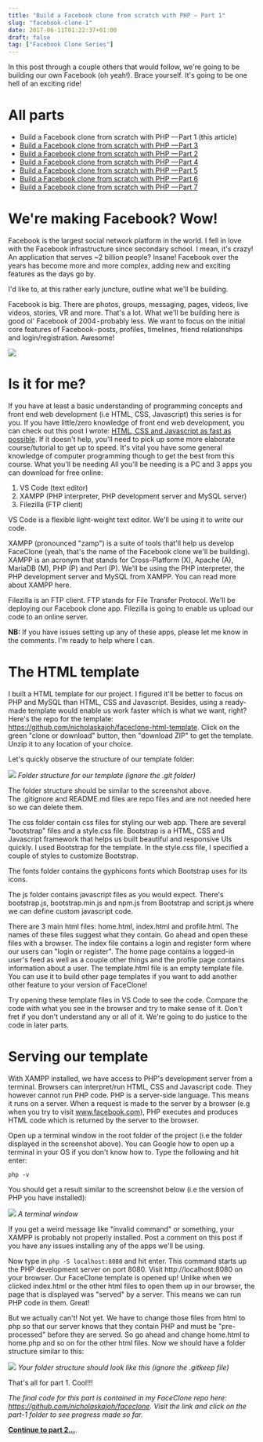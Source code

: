 ```yaml
---
title: "Build a Facebook clone from scratch with PHP — Part 1"
slug: "facebook-clone-1"
date: 2017-06-11T01:22:37+01:00
draft: false
tag: ["Facebook Clone Series"]
---
```


In this post through a couple others that would follow, we're going to be building our own Facebook (oh yeah!). Brace yourself. It's going to be one hell of an exciting ride!

# All parts
- Build a Facebook clone from scratch with PHP — Part 1 (this article)
- [Build a Facebook clone from scratch with PHP — Part 3](/facebook-clone-2)
- [Build a Facebook clone from scratch with PHP — Part 2](/facebook-clone-3)
- [Build a Facebook clone from scratch with PHP — Part 4](/facebook-clone-4)
- [Build a Facebook clone from scratch with PHP — Part 5](/facebook-clone-5)
- [Build a Facebook clone from scratch with PHP — Part 6](/facebook-clone-6)
- [Build a Facebook clone from scratch with PHP — Part 7](/facebook-clone-7)

# We're making Facebook? Wow!
Facebook is the largest social network platform in the world. I fell in love with the Facebook infrastructure since secondary school. I mean, it's crazy! An application that serves ~2 billion people? Insane! Facebook over the years has become more and more complex, adding new and exciting features as the days go by.

I'd like to, at this rather early juncture, outline what we'll be building.

Facebook is big. There are photos, groups, messaging, pages, videos, live videos, stories, VR and more. That's a lot. What we'll be building here is good ol' Facebook of 2004 - probably less. We want to focus on the initial core features of Facebook - posts, profiles, timelines, friend relationships and login/registration. Awesome!

![](/images/fbc1/faceclone-screenshot.png)

# Is it for me?
If you have at least a basic understanding of programming concepts and front end web development (i.e HTML, CSS, Javascript) this series is for you. If you have little/zero knowledge of front end web development, you can check out this post I wrote: [HTML, CSS and Javascript as fast as possible](/html-css-js). If it doesn't help, you'll need to pick up some more elaborate course/tutorial to get up to speed. It's vital you have some general knowledge of computer programming though to get the best from this course.
What you'll be needing
All you'll be needing is a PC and 3 apps you can download for free online:

1. VS Code (text editor)
2. XAMPP (PHP interpreter, PHP development server and MySQL server)
3. Filezilla (FTP client)

VS Code is a flexible light-weight text editor. We'll be using it to write our code.

XAMPP (pronounced "zamp") is a suite of tools that'll help us develop FaceClone (yeah, that's the name of the Facebook clone we'll be building). XAMPP is an acronym that stands for Cross-Platform (X), Apache (A), MariaDB (M), PHP (P) and Perl (P). We'll be using the PHP interpreter, the PHP development server and MySQL from XAMPP. You can read more about XAMPP here.

Filezilla is an FTP client. FTP stands for File Transfer Protocol. We'll be deploying our Facebook clone app. Filezilla is going to enable us upload our code to an online server.

**NB:** If you have issues setting up any of these apps, please let me know in the comments. I'm ready to help where I can.

# The HTML template
I built a HTML template for our project. I figured it'll be better to focus on PHP and MySQL than HTML, CSS and Javascript. Besides, using a ready-made template would enable us work faster which is what we want, right?
Here's the repo for the template: https://github.com/nicholaskajoh/faceclone-html-template. Click on the green "clone or download" button, then "download ZIP" to get the template. Unzip it to any location of your choice.

Let's quickly observe the structure of our template folder:

![](/images/fbc1/template-folder-structure.jpg)
*Folder structure for our template (ignore the .git folder)*

The folder structure should be similar to the screenshot above. The .gitignore and README.md files are repo files and are not needed here so we can delete them.

The css folder contain css files for styling our web app. There are several "bootstrap" files and a style.css file. Bootstrap is a HTML, CSS and Javascript framework that helps us built beautiful and responsive UIs quickly. I used Bootstrap for the template. In the style.css file, I specified a couple of styles to customize Bootstrap.

The fonts folder contains the gyphicons fonts which Bootstrap uses for its icons.

The js folder contains javascript files as you would expect. There's bootstrap.js, bootstrap.min.js and npm.js from Bootstrap and script.js where we can define custom javascript code.

There are 3 main html files: home.html, index.html and profile.html. The names of these files suggest what they contain. Go ahead and open these files with a browser. The index file contains a login and register form where our users can "login or register". The home page contains a logged-in user's feed as well as a couple other things and the profile page contains information about a user. The template.html file is an empty template file. You can use it to build other page templates if you want to add another other feature to your version of FaceClone!

Try opening these template files in VS Code to see the code. Compare the code with what you see in the browser and try to make sense of it. Don't fret if you don't understand any or all of it. We're going to do justice to the code in later parts.

# Serving our template
With XAMPP installed, we have access to PHP's development server from a terminal. Browsers can interpret/run HTML, CSS and Javascript code. They however cannot run PHP code. PHP is a server-side language. This means it runs on a server. When a request is made to the server by a browser (e.g when you try to visit www.facebook.com), PHP executes and produces HTML code which is returned by the server to the browser.

Open up a terminal window in the root folder of the project (i.e the folder displayed in the screenshot above). You can Google how to open up a terminal in your OS if you don't know how to. Type the following and hit enter:

    php -v

You should get a result similar to the screenshot below (i.e the version of PHP you have installed):

![](/images/fbc1/php-version.jpg)
*A terminal window*

If you get a weird message like "invalid command" or something, your XAMPP is probably not properly installed. Post a comment on this post if you have any issues installing any of the apps we'll be using.

Now type in `php -S localhost:8080` and hit enter. This command starts up the PHP development server on port 8080. Visit http://localhost:8080 on your browser. Our FaceClone template is opened up!
Unlike when we clicked index.html or the other html files to open them up in our browser, the page that is displayed was "served" by a server. This means we can run PHP code in them. Great!

But we actually can't! Not yet. We have to change those files from html to php so that our server knows that they contain PHP and must be "pre-processed" before they are served. So go ahead and change home.html to home.php and so on for the other html files. Now we should have a folder structure similar to this:

![](/images/fbc1/template-to-php.jpg)
*Your folder structure should look like this (ignore the .gitkeep file)*

That's all for part 1. Cool!!!

*The final code for this part is contained in my FaceClone repo here: https://github.com/nicholaskajoh/faceclone. Visit the link and click on the part-1 folder to see progress made so far.*

**[Continue to part 2...](/facebook-clone-2)**.